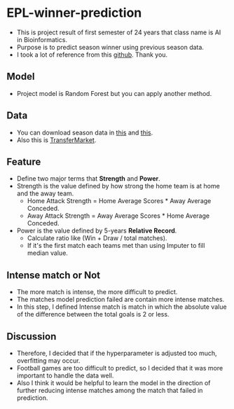 # EPL-winner-prediction
* This is project result of first semester of 24 years that class name is AI in Bioinformatics.
* Purpose is to predict season winner using previous season data.
* I took a lot of reference from this [github](https://github.com/ClassifiedEgg/Predicting-EPL-Season-using-Machine-Learning?tab=readme-ov-file). Thank you.

## Model
* Project model is Random Forest but you can apply another method.

## Data
* You can download season data in [this](https://www.football-data.co.uk/) and [this](https://fixturedownload.com/).
* Also this is [TransferMarket](https://www.transfermarkt.com/).

## Feature
* Define two major terms that __Strength__ and __Power__.
* Strength is the value defined by how strong the home team is at home and the away team.
  * Home Attack Strength = Home Average Scores * Away Average Conceded.
  * Away Attack Strength = Away Average Scores * Home Average Conceded.
* Power is the  value defined by 5-years __Relative Record__.
  * Calculate ratio like (Win + Draw / total matches).
  * If it's the first match each teams met than using Imputer to fill median value.

## Intense match or Not
* The more match is intense, the more difficult to predict.
* The matches model prediction failed are contain more intense matches.
* In this step, I defined Intense match is match in which the absolute value of the difference between the total goals is 2 or less.

## Discussion
* Therefore, I decided that if the hyperparameter is adjusted too much, overfitting may occur.
* Football games are too difficult to predict, so I decided that it was more important to handle the data well.
* Also I think it would be helpful to learn the model in the direction of further reducing intense matches among the match that failed in prediction.
